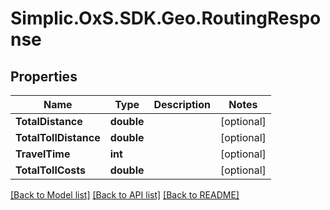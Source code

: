 # Simplic.OxS.SDK.Geo.RoutingResponse

## Properties

Name | Type | Description | Notes
------------ | ------------- | ------------- | -------------
**TotalDistance** | **double** |  | [optional] 
**TotalTollDistance** | **double** |  | [optional] 
**TravelTime** | **int** |  | [optional] 
**TotalTollCosts** | **double** |  | [optional] 

[[Back to Model list]](../README.md#documentation-for-models) [[Back to API list]](../README.md#documentation-for-api-endpoints) [[Back to README]](../README.md)

